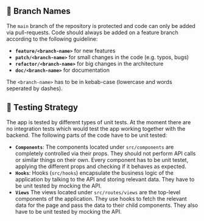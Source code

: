## 🌴 Branch Names

The `main` branch of the repository is protected and code can only be added via pull-requests.
Code should always be added on a feature branch according to the following guideline:

- **`feature/<branch-name>`** for new features
- **`patch/<branch-name>`** for small changes in the code (e.g. typos, bugs)
- **`refactor/<branch-name>`** for big changes in the architecture
- **`doc/<branch-name>`** for documentation

The `<branch-name>` has to be in kebab-case (lowercase and words seperated by dashes).

## 📝 Testing Strategy

The app is tested by different types of unit tests. At the moment there are no integration tests which would test the app working together with the backend. The following parts of the code have to be unit tested:

- **`Components`**: The components located under `src/components` are completely controlled via their props. They should not perform API calls or similar things on their own. Every component has to be unit testet, applying the different props and checking if it behaves as expected.
- **`Hooks`**: Hooks (`src/hooks`) encapsulate the business logic of the application by talking to the API and storing relevant data. They have to be unit tested by mocking the API.
- **`Views`** The views located under `src/routes/views` are the top-level components of the application. They use hooks to fetch the relevant data for the page and pass the data to their child components. They also have to be unit tested by mocking the API.
